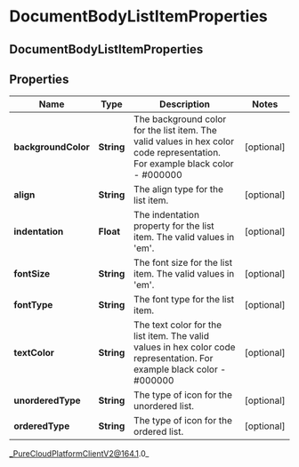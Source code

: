 # DocumentBodyListItemProperties

## DocumentBodyListItemProperties

## Properties

|Name | Type | Description | Notes|
|------------ | ------------- | ------------- | -------------|
| **backgroundColor** | **String** | The background color for the list item. The valid values in hex color code representation. For example black color - #000000 | [optional] |
| **align** | **String** | The align type for the list item. | [optional] |
| **indentation** | **Float** | The indentation property for the list item. The valid values in &#39;em&#39;. | [optional] |
| **fontSize** | **String** | The font size for the list item. The valid values in &#39;em&#39;. | [optional] |
| **fontType** | **String** | The font type for the list item. | [optional] |
| **textColor** | **String** | The text color for the list item. The valid values in hex color code representation. For example black color - #000000 | [optional] |
| **unorderedType** | **String** | The type of icon for the unordered list. | [optional] |
| **orderedType** | **String** | The type of icon for the ordered list. | [optional] |



_PureCloudPlatformClientV2@164.1.0_
